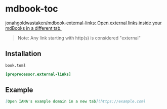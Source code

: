 # mdbook-toc

[jonahgoldwastaken/mdbook-external-links: Open external links inside your mdBooks in a different tab.](https://github.com/jonahgoldwastaken/mdbook-external-links)

> Note: Any link starting with http(s) is considered "external"

## Installation

`book.toml`

```toml
[preprocessor.external-links]
```


## Example

```md
[Open IANA's example domain in a new tab](https://example.com)
```
